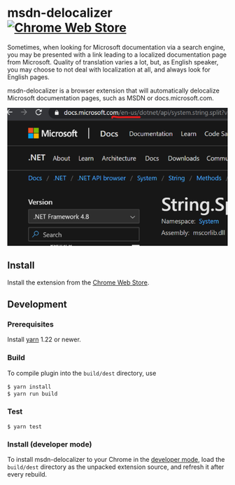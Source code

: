 msdn-delocalizer [![Chrome Web Store][badge-chrome-web-store]][chrome-web-store]
================
Sometimes, when looking for Microsoft documentation via a search engine, you
may be presented with a link leading to a localized documentation page from
Microsoft. Quality of translation varies a lot, but, as English speaker, you
may choose to not deal with localization at all, and always look for English
pages.

msdn-delocalizer is a browser extension that will automatically delocalize
Microsoft documentation pages, such as MSDN or docs.microsoft.com.

![Screenshot required by Chrome Web Store][screenshot]

Install
-------

Install the extension from the [Chrome Web Store][chrome-web-store].

Development
-----------
### Prerequisites

Install [yarn][] 1.22 or newer.

### Build

To compile plugin into the `build/dest` directory, use

```console
$ yarn install
$ yarn run build
```

### Test

```console
$ yarn test
```

### Install (developer mode)

To install msdn-delocalizer to your Chrome in the [developer
mode][chrome-dev-mode], load the `build/dest` directory as the unpacked
extension source, and refresh it after every rebuild.

[badge-chrome-web-store]: https://img.shields.io/chrome-web-store/v/oakieneemalliefelmegebjjagnjgpbm
[chrome-dev-mode]: https://developer.chrome.com/extensions/getstarted#unpacked
[chrome-web-store]: https://chrome.google.com/webstore/detail/msdn-delocalizer/oakieneemalliefelmegebjjagnjgpbm
[screenshot]: docs/screenshot.png
[yarn]: https://classic.yarnpkg.com/
